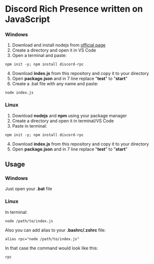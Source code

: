 # Discord Rich Presence written on JavaScript

### Windows 

1. Download and install nodejs from [official page](https://nodejs.org/en/download/)
2. Create a directory and open it in VS Code
3. Open a terminal and paste: 
```
npm init -y; npm install discord-rpc
```
4. Download **index.js** from this repository and copy it to your directory
5. Open **package.json** and in 7 line replace "**test**" to "**start**"
6. Create a .bat file with any name and paste:
```
node index.js
```
### Linux

1. Download **nodejs** and **npm** using your package manager
2. Create a directory and open it in terminal/VS Code
3. Paste in terminal: 
```
npm init -y; npm install discord-rpc
```
4. Download **index.js** from this repository and copy it to your directory
5. Open **package.json** and in 7 line replace "**test**" to "**start**"

## Usage

### Windows

Just open your **.bat** file

### Linux 

In terminal: 
```
node /path/to/index.js
```

Also you can add alias to your **.bashrc/.zshrc** file:

```
alias rpc="node /path/to/index.js"
```
In that case the command would look like this:
```
rpc
```
